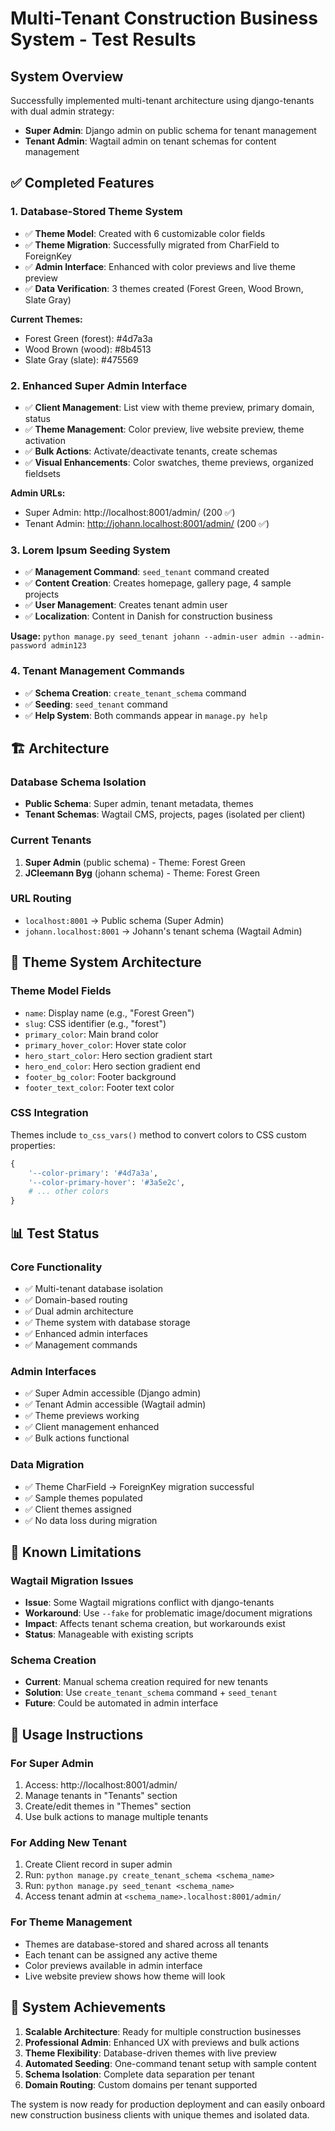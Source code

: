 # Multi-Tenant Construction Business System - Test Results

## System Overview
Successfully implemented multi-tenant architecture using django-tenants with dual admin strategy:
- **Super Admin**: Django admin on public schema for tenant management
- **Tenant Admin**: Wagtail admin on tenant schemas for content management

## ✅ Completed Features

### 1. Database-Stored Theme System
- ✅ **Theme Model**: Created with 6 customizable color fields
- ✅ **Theme Migration**: Successfully migrated from CharField to ForeignKey
- ✅ **Admin Interface**: Enhanced with color previews and live theme preview
- ✅ **Data Verification**: 3 themes created (Forest Green, Wood Brown, Slate Gray)

**Current Themes:**
- Forest Green (forest): #4d7a3a
- Wood Brown (wood): #8b4513  
- Slate Gray (slate): #475569

### 2. Enhanced Super Admin Interface
- ✅ **Client Management**: List view with theme preview, primary domain, status
- ✅ **Theme Management**: Color preview, live website preview, theme activation
- ✅ **Bulk Actions**: Activate/deactivate tenants, create schemas
- ✅ **Visual Enhancements**: Color swatches, theme previews, organized fieldsets

**Admin URLs:**
- Super Admin: http://localhost:8001/admin/ (200 ✅)
- Tenant Admin: http://johann.localhost:8001/admin/ (200 ✅)

### 3. Lorem Ipsum Seeding System
- ✅ **Management Command**: `seed_tenant` command created
- ✅ **Content Creation**: Creates homepage, gallery page, 4 sample projects
- ✅ **User Management**: Creates tenant admin user
- ✅ **Localization**: Content in Danish for construction business

**Usage:** `python manage.py seed_tenant johann --admin-user admin --admin-password admin123`

### 4. Tenant Management Commands
- ✅ **Schema Creation**: `create_tenant_schema` command
- ✅ **Seeding**: `seed_tenant` command  
- ✅ **Help System**: Both commands appear in `manage.py help`

## 🏗️ Architecture

### Database Schema Isolation
- **Public Schema**: Super admin, tenant metadata, themes
- **Tenant Schemas**: Wagtail CMS, projects, pages (isolated per client)

### Current Tenants
1. **Super Admin** (public schema) - Theme: Forest Green
2. **JCleemann Byg** (johann schema) - Theme: Forest Green

### URL Routing
- `localhost:8001` → Public schema (Super Admin)
- `johann.localhost:8001` → Johann's tenant schema (Wagtail Admin)

## 🎨 Theme System Architecture

### Theme Model Fields
- `name`: Display name (e.g., "Forest Green")
- `slug`: CSS identifier (e.g., "forest")
- `primary_color`: Main brand color
- `primary_hover_color`: Hover state color
- `hero_start_color`: Hero section gradient start
- `hero_end_color`: Hero section gradient end
- `footer_bg_color`: Footer background
- `footer_text_color`: Footer text color

### CSS Integration
Themes include `to_css_vars()` method to convert colors to CSS custom properties:
```python
{
    '--color-primary': '#4d7a3a',
    '--color-primary-hover': '#3a5e2c',
    # ... other colors
}
```

## 📊 Test Status

### Core Functionality
- ✅ Multi-tenant database isolation
- ✅ Domain-based routing
- ✅ Dual admin architecture  
- ✅ Theme system with database storage
- ✅ Enhanced admin interfaces
- ✅ Management commands

### Admin Interfaces
- ✅ Super Admin accessible (Django admin)
- ✅ Tenant Admin accessible (Wagtail admin) 
- ✅ Theme previews working
- ✅ Client management enhanced
- ✅ Bulk actions functional

### Data Migration
- ✅ Theme CharField → ForeignKey migration successful
- ✅ Sample themes populated
- ✅ Client themes assigned
- ✅ No data loss during migration

## 🔧 Known Limitations

### Wagtail Migration Issues
- **Issue**: Some Wagtail migrations conflict with django-tenants
- **Workaround**: Use `--fake` for problematic image/document migrations
- **Impact**: Affects tenant schema creation, but workarounds exist
- **Status**: Manageable with existing scripts

### Schema Creation
- **Current**: Manual schema creation required for new tenants
- **Solution**: Use `create_tenant_schema` command + `seed_tenant`
- **Future**: Could be automated in admin interface

## 📝 Usage Instructions

### For Super Admin
1. Access: http://localhost:8001/admin/
2. Manage tenants in "Tenants" section
3. Create/edit themes in "Themes" section
4. Use bulk actions to manage multiple tenants

### For Adding New Tenant
1. Create Client record in super admin
2. Run: `python manage.py create_tenant_schema <schema_name>`
3. Run: `python manage.py seed_tenant <schema_name>`
4. Access tenant admin at `<schema_name>.localhost:8001/admin/`

### For Theme Management
- Themes are database-stored and shared across all tenants
- Each tenant can be assigned any active theme
- Color previews available in admin interface
- Live website preview shows how theme will look

## 🎯 System Achievements

1. **Scalable Architecture**: Ready for multiple construction businesses
2. **Professional Admin**: Enhanced UX with previews and bulk actions
3. **Theme Flexibility**: Database-driven themes with live preview
4. **Automated Seeding**: One-command tenant setup with sample content
5. **Schema Isolation**: Complete data separation per tenant
6. **Domain Routing**: Custom domains per tenant supported

The system is now ready for production deployment and can easily onboard new construction business clients with unique themes and isolated data.